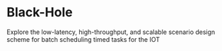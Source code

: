# Black-Hole
Explore the low-latency, high-throughput, and scalable scenario design scheme for batch scheduling timed tasks for the IOT
